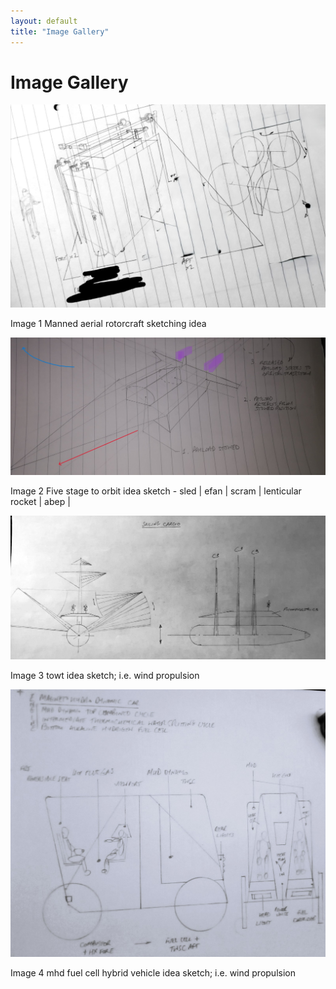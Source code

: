 ```yaml
---
layout: default
title: "Image Gallery"
---
```


# Image Gallery

<div class="gallery">
    <div class="gallery-item">
        <img src="/assets/images/GMM8ePeWsAAL859.jpg" alt="Image 1">
        <p>Image 1 Manned aerial rotorcraft sketching idea</p>
    </div>
    <div class="gallery-item">
        <img src="/assets/images/GMM1d6sWUAAZbBc.jpg" alt="Image 2">
        <p>Image 2 Five stage to orbit idea sketch - sled | efan | scram | lenticular rocket | abep |</p>
    </div>
    <div class="gallery-item">
        <img src="/assets/images/GPTEiMeWoAAsIBI.jpg" alt="Image 3">
        <p>Image 3 towt idea sketch; i.e. wind propulsion</p>
    </div>
    <div class="gallery-item">
        <img src="/assets/images/bafkreicrnevb4aazvtkt5gk4cozvftypeyok7muwswcyis3kkee3emrjda2.jpg" alt="Image 4">
        <p>Image 4 mhd fuel cell hybrid vehicle idea sketch; i.e. wind propulsion</p>
    </div>
    <!-- Add more images as needed -->
</div>
